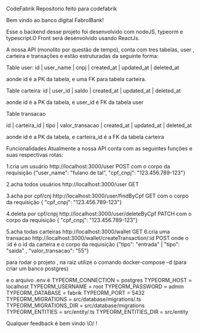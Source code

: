 CodeFabrik
Repositorio feito para codefabrik

Bem vindo ao banco digital FabrolBank!

Esse o backend desse projeto foi desenvolvido com nodeJS, typeorm e typescript.O Front será desenvolvido usando ReactJs.

A nossa API (monolito por questão de tempo), conta com tres tabelas, user , carteira e transações e estão estruturadas da seguinte forma:

Table user: id | user_name | cnpj | created_at | updated_at | deleted_at

aonde id é a PK da tabela, e uma FK para tabela carteira.

Table carteira: id | user_id | saldo | created_at | updated_at | deleted_at

aonde id é a PK da tabela, e user_id é FK da tabela user

Table transacao

id | carteira_id | tipo | valor_transacao | created_at | updated_at | deleted_at

aonde id é a PK da tabela, e carteira_id é a FK da tabela carteira

Funcionalidades Atualmente a nossa API conta com as seguintes funções e suas respectivas rotas:

1.cria um usuário http://localhost:3000/user POST com o corpo da requisição {"user_name": "fulano de tal", "cpf_cnpj": "123.456.789-123"}

2.acha todos usuários http://localhost:3000/user GET

3.acha por cpf/cnj http://localhost:3000/user/findByCpf GET com o corpo da requisição { "cpf_cnpj": "123.456.789-123"}

4.deleta por cpf/cnpj http://localhost:3000/user/deleteByCpf PATCH com o corpo da requisição { "cpf_cnpj": "123.456.789-123"}

5.acha todas carteiras http://localhost:3000/wallet GET 6.cria uma transacao http://localhost:3000/wallet/createTransaction/:id POST onde o :id é o id da carteira e o corpo da requisição {"tipo": "entrada" | "tipo": "saida" , "valor_transacao": "55"}

para rodar o projeto , na raiz utilize o comando docker-compose -d (para criar um banco postgres)

e o arquivo .env é TYPEORM_CONNECTION = postgres TYPEORM_HOST = localhost TYPEORM_USERNAME = root TYPEORM_PASSWORD = admin TYPEORM_DATABASE = fabrik TYPEORM_PORT = 5432 TYPEORM_MIGRATIONS = src/database/migrations/.ts TYPEORM_MIGRATIONS_DIR = src/database/migrations TYPEORM_ENTITIES = src/entity/.ts TYPEORM_ENTITIES_DIR = src/entity

Qualquer feedback é bem vindo \O/ !